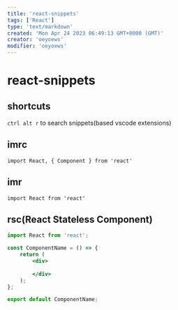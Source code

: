 ```yaml
---
title: 'react-snippets'
tags: ['React']
type: 'text/markdown'
created: 'Mon Apr 24 2023 06:49:13 GMT+0000 (GMT)'
creator: 'oeyoews'
modifier: 'oeyoews'
---
```


# react-snippets

## shortcuts

`ctrl alt r` to search snippets(based vscode extensions)

## imrc

`import React, { Component } from 'react'`

## imr

`import React from 'react'`

## rsc(React Stateless Component)

```jsx
import React from 'react';

const ComponentName = () => {
	return (
		<div>
			
		</div>
	);
};

export default ComponentName;
```
